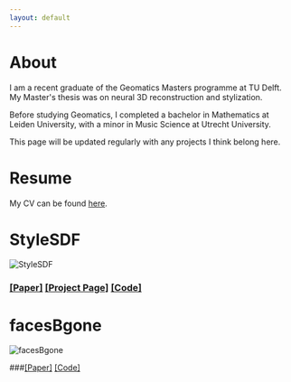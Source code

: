 ```yaml
---
layout: default
---
```


# About

I am a recent graduate of the Geomatics Masters programme at TU Delft. My Master's thesis was on neural 3D reconstruction and stylization.

Before studying Geomatics, I completed a bachelor in Mathematics at Leiden University, with a minor in Music Science at Utrecht University.

This page will be updated regularly with any projects I think belong here.

# Resume

My CV can be found [here](./cv_FabianVisser.pdf).

# StyleSDF


![StyleSDF](./pages/styleSDF/resources/bkgogh.gif)

### [\[Paper\]](https://repository.tudelft.nl/islandora/object/uuid:7f8ef49b-7c9c-4281-bd93-b921d9b28d49/datastream/OBJ/download) [\[Project Page\]](./pages/styleSDF/index.html) [\[Code\]](github.com/Fabisser/stylesdf) 


# facesBgone

![facesBgone](https://user-images.githubusercontent.com/79523968/200880391-47baeb94-fb50-4fa5-a933-80341f22e32f.jpg)

###[\[Paper\]](https://repository.tudelft.nl/islandora/object/uuid:d818a87a-9c98-403a-aaa4-3ad80b360f72/datastream/OBJ/download) [\[Code\]](https://github.com/Fabisser/facesBgone)
